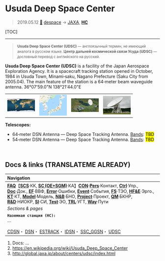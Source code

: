 # Usuda Deep Space Center
> 2019.05.12 [🚀](../index/index.md) [despace](index.md) → [JAXA](contact/jaxa.md), **[НС](scs.md)**

[TOC]

---

> <small>**Usuda Deep Space Center (UDSC)** — англоязычный термин, не имеющий аналога в русском языке. **Центр дальней космической связи Усуда (UDSC)** — дословный перевод с английского на русский.</small>

**Usuda Deep Space Center (UDSC)** is a facility of the Japan Aerospace Exploration Agency. It is a spacecraft tracking station opened in October, 1984 in Usuda Town, Minami‑saku, Nagano Prefecture (Saku City from 2005.04). The main feature of the station is a 64‑meter beam waveguide antenna. 36°07'59.0"N 138°21'44.0"E

| | | | |
|:--|:--|:--|:--|
|[![](f/gs/udsc_pic1_thumb.jpg)](f/gs/udsc_pic1.png)|[![](f/gs/udsc_pic2_thumb.jpg)](f/gs/udsc_pic2.png)|[![](f/gs/udsc_pic3_thumb.jpg)](f/gs/udsc_pic3.jpg)|[![](f/gs/udsc_pic4_thumb.jpg)](f/gs/udsc_pic4.jpg)|

**Telescopes:**

   - 64‑meter DSN Antenna — Deep Space Tracking Antenna. [Bands](rf.md): <mark>TBD</mark>
   - 54‑meter DSN Antenna — Deep Space Tracking Antenna. [Bands](rf.md): <mark>TBD</mark>



<p style="page-break-after:always"> </p>

## Docs & links (TRANSLATEME ALREADY)
|Navigation|
|:--|
|**[FAQ](faq.md)**【**[SCS](scs.md)**·КК, **[SC (OE+SGM)](sc.md)**·КА】**[CON](contact.md)·[Pers](person.md)**·Контакт, **[Ctrl](control.md)**·Упр., **[Doc](doc.md)**·Док., **[EF](ef.md)**·ВВФ, **[Error](error.md)**·Ошибки, **[Event](event.md)**·События, **[FS](fs.md)**·ТЭО, **[HF&E](hfe.md)**·Эрго., **[KT](kt.md)**·КТ, **[Model](model.md)**·Модель, **[N&B](nnb.md)**·БНО, **[Project](project.md)**·Проект, **[QM](qm.md)**·БКНР, **[R&D](rnd.md)**·НИОКР, **[SI](si.md)**·СИ, **[Test](test.md)**·ЭО, **[TRL](trl.md)**·УГТ, **[Way](way.md)**·Пути|
|*Sections & pages*|
|**`Наземная станция (НС):`**<br> … <br><br> [CDSN](cdsn.md)・ [DSN](dsn.md)・ [ESTRACK](estrack.md)・ [IDSN](idsn.md)・ [SSC_GGSN](ssc_ggsn.md)・ [UDSC](udsc.md)|

   1. Docs: …
   1. <https://en.wikipedia.org/wiki/Usuda_Deep_Space_Center>
   1. <http://global.jaxa.jp/about/centers/udsc/index.html>
